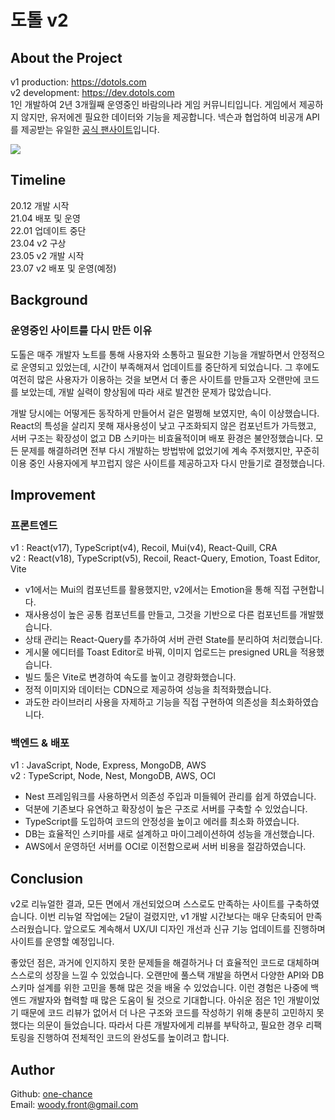 # 도톨 v2

## About the Project

v1 production: https://dotols.com<br/>
v2 development: https://dev.dotols.com<br/>
1인 개발하여 2년 3개월째 운영중인 바람의나라 게임 커뮤니티입니다. 게임에서 제공하지 않지만, 유저에겐 필요한 데이터와 기능을 제공합니다. 넥슨과 협업하여 비공개 API를 제공받는 유일한 [공식 팬사이트](https://baram.nexon.com/FanSite/List)입니다.

<img src="https://asset.dotols.com/image/termsofservice.png" style="max-width:600px" />

## Timeline

20.12 개발 시작<br />
21.04 배포 및 운영<br />
22.01 업데이트 중단<br />
23.04 v2 구상<br />
23.05 v2 개발 시작<br />
23.07 v2 배포 및 운영(예정)

## Background

### 운영중인 사이트를 다시 만든 이유

도톨은 매주 개발자 노트를 통해 사용자와 소통하고 필요한 기능을 개발하면서 안정적으로 운영되고 있었는데, 시간이 부족해져서 업데이트를 중단하게 되었습니다. 그 후에도 여전히 많은 사용자가 이용하는 것을 보면서 더 좋은 사이트를 만들고자 오랜만에 코드를 보았는데, 개발 실력이 향상됨에 따라 새로 발견한 문제가 많았습니다.

개발 당시에는 어떻게든 동작하게 만들어서 겉은 멀쩡해 보였지만, 속이 이상했습니다. React의 특성을 살리지 못해 재사용성이 낮고 구조화되지 않은 컴포넌트가 가득했고, 서버 구조는 확장성이 없고 DB 스키마는 비효율적이며 배포 환경은 불안정했습니다. 모든 문제를 해결하려면 전부 다시 개발하는 방법밖에 없었기에 계속 주저했지만, 꾸준히 이용 중인 사용자에게 부끄럽지 않은 사이트를 제공하고자 다시 만들기로 결정했습니다.

## Improvement

### 프론트엔드

v1 : React(v17), TypeScript(v4), Recoil, Mui(v4), React-Quill, CRA <br/>
v2 : React(v18), TypeScript(v5), Recoil, React-Query, Emotion, Toast Editor, Vite

- v1에서는 Mui의 컴포넌트를 활용했지만, v2에서는 Emotion을 통해 직접 구현합니다.
- 재사용성이 높은 공통 컴포넌트를 만들고, 그것을 기반으로 다른 컴포넌트를 개발했습니다.
- 상태 관리는 React-Query를 추가하여 서버 관련 State를 분리하여 처리했습니다.
- 게시물 에디터를 Toast Editor로 바꿔, 이미지 업로드는 presigned URL을 적용했습니다.
- 빌드 툴은 Vite로 변경하여 속도를 높이고 경량화했습니다.
- 정적 이미지와 데이터는 CDN으로 제공하여 성능을 최적화했습니다.
- 과도한 라이브러리 사용을 자제하고 기능을 직접 구현하여 의존성을 최소화하였습니다.

### 백엔드 & 배포

v1 : JavaScript, Node, Express, MongoDB, AWS<br/>
v2 : TypeScript, Node, Nest, MongoDB, AWS, OCI

- Nest 프레임워크를 사용하면서 의존성 주입과 미들웨어 관리를 쉽게 하였습니다.
- 덕분에 기존보다 유연하고 확장성이 높은 구조로 서버를 구축할 수 있었습니다.
- TypeScript를 도입하여 코드의 안정성을 높이고 에러를 최소화 하였습니다.
- DB는 효율적인 스키마를 새로 설계하고 마이그레이션하여 성능을 개선했습니다.
- AWS에서 운영하던 서버를 OCI로 이전함으로써 서버 비용을 절감하였습니다.

## Conclusion

v2로 리뉴얼한 결과, 모든 면에서 개선되었으며 스스로도 만족하는 사이트를 구축하였습니다. 이번 리뉴얼 작업에는 2달이 걸렸지만, v1 개발 시간보다는 매우 단축되어 만족스러웠습니다. 앞으로도 계속해서 UX/UI 디자인 개선과 신규 기능 업데이트를 진행하며 사이트를 운영할 예정입니다.

좋았던 점은, 과거에 인지하지 못한 문제들을 해결하거나 더 효율적인 코드로 대체하며 스스로의 성장을 느낄 수 있었습니다. 오랜만에 풀스택 개발을 하면서 다양한 API와 DB 스키마 설계를 위한 고민을 통해 많은 것을 배울 수 있었습니다. 이런 경험은 나중에 백엔드 개발자와 협력할 때 많은 도움이 될 것으로 기대합니다. 아쉬운 점은 1인 개발이었기 때문에 코드 리뷰가 없어서 더 나은 구조와 코드를 작성하기 위해 충분히 고민하지 못했다는 의문이 들었습니다. 따라서 다른 개발자에게 리뷰를 부탁하고, 필요한 경우 리팩토링을 진행하여 전체적인 코드의 완성도를 높이려고 합니다.

## Author

Github: [one-chance](https://github.com/one-chance)<br/>
Email: woody.front@gmail.com
